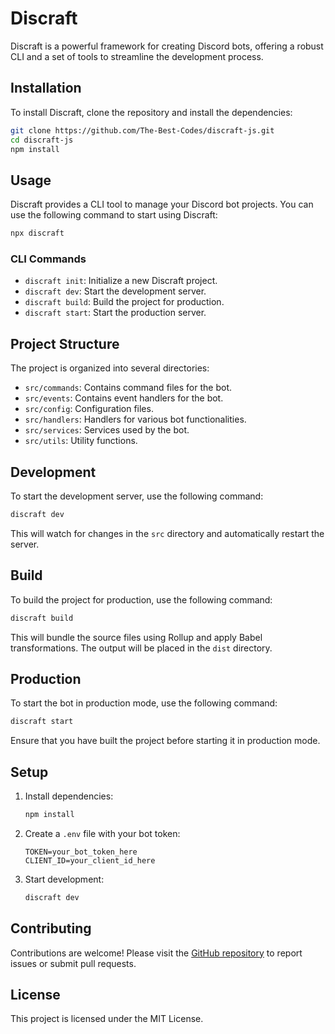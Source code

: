 # Discraft

Discraft is a powerful framework for creating Discord bots, offering a robust CLI and a set of tools to streamline the development process.

## Installation

To install Discraft, clone the repository and install the dependencies:

```bash
git clone https://github.com/The-Best-Codes/discraft-js.git
cd discraft-js
npm install
```

## Usage

Discraft provides a CLI tool to manage your Discord bot projects. You can use the following command to start using Discraft:

```bash
npx discraft
```

### CLI Commands

- `discraft init`: Initialize a new Discraft project.
- `discraft dev`: Start the development server.
- `discraft build`: Build the project for production.
- `discraft start`: Start the production server.

## Project Structure

The project is organized into several directories:

- `src/commands`: Contains command files for the bot.
- `src/events`: Contains event handlers for the bot.
- `src/config`: Configuration files.
- `src/handlers`: Handlers for various bot functionalities.
- `src/services`: Services used by the bot.
- `src/utils`: Utility functions.

## Development

To start the development server, use the following command:

```bash
discraft dev
```

This will watch for changes in the `src` directory and automatically restart the server.

## Build

To build the project for production, use the following command:

```bash
discraft build
```

This will bundle the source files using Rollup and apply Babel transformations. The output will be placed in the `dist` directory.

## Production

To start the bot in production mode, use the following command:

```bash
discraft start
```

Ensure that you have built the project before starting it in production mode.

## Setup

1. Install dependencies:
   ```bash
   npm install
   ```

2. Create a `.env` file with your bot token:
   ```
   TOKEN=your_bot_token_here
   CLIENT_ID=your_client_id_here
   ```

3. Start development:
   ```bash
   discraft dev
   ```

## Contributing

Contributions are welcome! Please visit the [GitHub repository](https://github.com/The-Best-Codes/discraft-js) to report issues or submit pull requests.

## License

This project is licensed under the MIT License.
